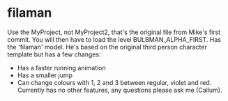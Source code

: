 # filaman
Use the MyProject, not MyProject2, that's the original file from Mike's first commit.
You will then have to load the level BULBMAN_ALPHA_FIRST.
Has the 'filaman' model. He's based on the original third person character template but has a few changes:
  - Has a faster running animation
  - Has a smaller jump
  - Can change colours with 1, 2 and 3 between regular, violet and red.
Currently has no other features, any questions please ask me (Callum).
